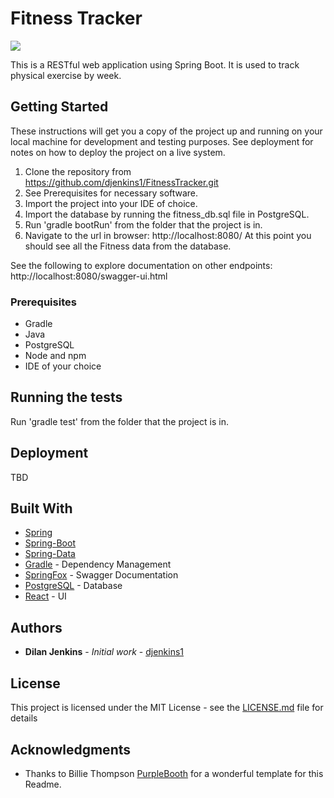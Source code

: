 # Fitness Tracker

![](https://github.com/djenkins1/FitnessTracker/workflows/Java%20CI%20with%20Gradle/badge.svg)

This is a RESTful web application using Spring Boot. It is used to track physical exercise by week.

## Getting Started

These instructions will get you a copy of the project up and running on your local machine for development and testing purposes. See deployment for notes on how to deploy the project on a live system.

1. Clone the repository from https://github.com/djenkins1/FitnessTracker.git
2. See Prerequisites for necessary software.
3. Import the project into your IDE of choice.
4. Import the database by running the fitness_db.sql file in PostgreSQL.
5. Run 'gradle bootRun' from the folder that the project is in.
6. Navigate to the url in browser: http://localhost:8080/
At this point you should see all the Fitness data from the database.

See the following to explore documentation on other endpoints: http://localhost:8080/swagger-ui.html

### Prerequisites

* Gradle
* Java
* PostgreSQL
* Node and npm
* IDE of your choice

## Running the tests

Run 'gradle test' from the folder that the project is in.

## Deployment

TBD

## Built With

* [Spring](https://spring.io/projects/spring-framework)
* [Spring-Boot](https://spring.io/projects/spring-boot)
* [Spring-Data](https://spring.io/projects/spring-data)
* [Gradle](https://docs.gradle.org/current/userguide/userguide.html) - Dependency Management
* [SpringFox](https://springfox.github.io/springfox/docs/current/) - Swagger Documentation
* [PostgreSQL](https://www.postgresql.org/docs/) - Database
* [React](https://reactjs.org/docs/getting-started.html) - UI

## Authors

* **Dilan Jenkins** - *Initial work* - [djenkins1](https://github.com/djenkins1)


## License

This project is licensed under the MIT License - see the [LICENSE.md](LICENSE) file for details

## Acknowledgments

* Thanks to Billie Thompson [PurpleBooth](https://github.com/PurpleBooth) for a wonderful template for this Readme.



